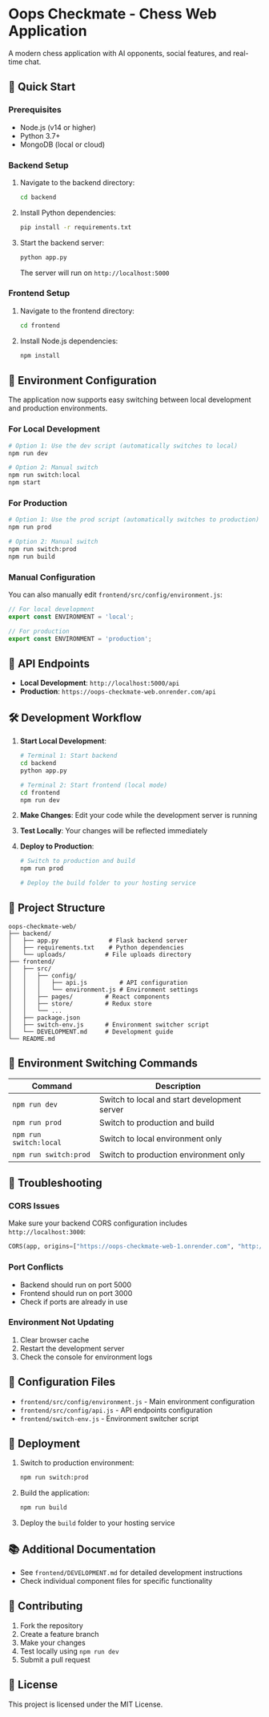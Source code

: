 # Oops Checkmate - Chess Web Application

A modern chess application with AI opponents, social features, and real-time chat.

## 🚀 Quick Start

### Prerequisites
- Node.js (v14 or higher)
- Python 3.7+
- MongoDB (local or cloud)

### Backend Setup
1. Navigate to the backend directory:
   ```bash
   cd backend
   ```

2. Install Python dependencies:
   ```bash
   pip install -r requirements.txt
   ```

3. Start the backend server:
   ```bash
   python app.py
   ```
   The server will run on `http://localhost:5000`

### Frontend Setup
1. Navigate to the frontend directory:
   ```bash
   cd frontend
   ```

2. Install Node.js dependencies:
   ```bash
   npm install
   ```

## 🔧 Environment Configuration

The application now supports easy switching between local development and production environments.

### For Local Development
```bash
# Option 1: Use the dev script (automatically switches to local)
npm run dev

# Option 2: Manual switch
npm run switch:local
npm start
```

### For Production
```bash
# Option 1: Use the prod script (automatically switches to production)
npm run prod

# Option 2: Manual switch
npm run switch:prod
npm run build
```

### Manual Configuration
You can also manually edit `frontend/src/config/environment.js`:
```javascript
// For local development
export const ENVIRONMENT = 'local';

// For production
export const ENVIRONMENT = 'production';
```

## 📡 API Endpoints

- **Local Development**: `http://localhost:5000/api`
- **Production**: `https://oops-checkmate-web.onrender.com/api`

## 🛠️ Development Workflow

1. **Start Local Development**:
   ```bash
   # Terminal 1: Start backend
   cd backend
   python app.py
   
   # Terminal 2: Start frontend (local mode)
   cd frontend
   npm run dev
   ```

2. **Make Changes**: Edit your code while the development server is running

3. **Test Locally**: Your changes will be reflected immediately

4. **Deploy to Production**:
   ```bash
   # Switch to production and build
   npm run prod
   
   # Deploy the build folder to your hosting service
   ```

## 📁 Project Structure

```
oops-checkmate-web/
├── backend/
│   ├── app.py              # Flask backend server
│   ├── requirements.txt    # Python dependencies
│   └── uploads/           # File uploads directory
├── frontend/
│   ├── src/
│   │   ├── config/
│   │   │   ├── api.js         # API configuration
│   │   │   └── environment.js # Environment settings
│   │   ├── pages/         # React components
│   │   ├── store/         # Redux store
│   │   └── ...
│   ├── package.json
│   ├── switch-env.js      # Environment switcher script
│   └── DEVELOPMENT.md     # Development guide
└── README.md
```

## 🔄 Environment Switching Commands

| Command | Description |
|---------|-------------|
| `npm run dev` | Switch to local and start development server |
| `npm run prod` | Switch to production and build |
| `npm run switch:local` | Switch to local environment only |
| `npm run switch:prod` | Switch to production environment only |

## 🐛 Troubleshooting

### CORS Issues
Make sure your backend CORS configuration includes `http://localhost:3000`:
```python
CORS(app, origins=["https://oops-checkmate-web-1.onrender.com", "http://localhost:3000"])
```

### Port Conflicts
- Backend should run on port 5000
- Frontend should run on port 3000
- Check if ports are already in use

### Environment Not Updating
1. Clear browser cache
2. Restart the development server
3. Check the console for environment logs

## 📝 Configuration Files

- `frontend/src/config/environment.js` - Main environment configuration
- `frontend/src/config/api.js` - API endpoints configuration
- `frontend/switch-env.js` - Environment switcher script

## 🚀 Deployment

1. Switch to production environment:
   ```bash
   npm run switch:prod
   ```

2. Build the application:
   ```bash
   npm run build
   ```

3. Deploy the `build` folder to your hosting service

## 📚 Additional Documentation

- See `frontend/DEVELOPMENT.md` for detailed development instructions
- Check individual component files for specific functionality

## 🤝 Contributing

1. Fork the repository
2. Create a feature branch
3. Make your changes
4. Test locally using `npm run dev`
5. Submit a pull request

## 📄 License

This project is licensed under the MIT License. 